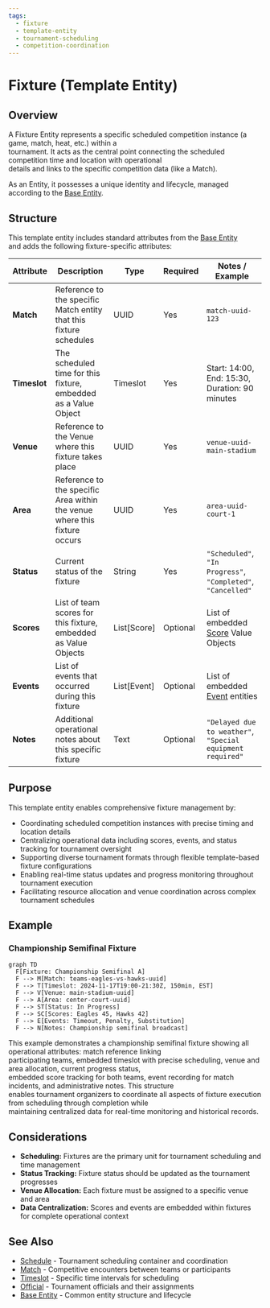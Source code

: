 ```yaml
---
tags:
  - fixture
  - template-entity
  - tournament-scheduling
  - competition-coordination
---
```


# Fixture (Template Entity)

## Overview

A Fixture Entity represents a specific scheduled competition instance (a game, match, heat, etc.) within a  
tournament. It acts as the central point connecting the scheduled competition time and location with operational  
details and links to the specific competition data (like a Match).

As an Entity, it possesses a unique identity and lifecycle, managed according to the [Base Entity](../foundation/base_entity.md).

## Structure

This template entity includes standard attributes from the [Base Entity](../foundation/base_entity.md)  
and adds the following fixture-specific attributes:

| Attribute | Description | Type | Required | Notes / Example |
|-----------|-------------|------|----------|-----------------|
| **Match** | Reference to the specific Match entity that this fixture schedules | UUID | Yes | `match-uuid-123` |
| **Timeslot** | The scheduled time for this fixture, embedded as a Value Object | Timeslot | Yes | Start: 14:00, End: 15:30, Duration: 90 minutes |
| **Venue** | Reference to the Venue where this fixture takes place | UUID | Yes | `venue-uuid-main-stadium` |
| **Area** | Reference to the specific Area within the venue where this fixture occurs | UUID | Yes | `area-uuid-court-1` |
| **Status** | Current status of the fixture | String | Yes | `"Scheduled"`, `"In Progress"`, `"Completed"`, `"Cancelled"` |
| **Scores** | List of team scores for this fixture, embedded as Value Objects | List[Score] | Optional | List of embedded [Score](score.md) Value Objects |
| **Events** | List of events that occurred during this fixture | List[Event] | Optional | List of embedded [Event](event.md) entities |
| **Notes** | Additional operational notes about this specific fixture | Text | Optional | `"Delayed due to weather"`, `"Special equipment required"` |

## Purpose

This template entity enables comprehensive fixture management by:

- Coordinating scheduled competition instances with precise timing and location details
- Centralizing operational data including scores, events, and status tracking for tournament oversight
- Supporting diverse tournament formats through flexible template-based fixture configurations
- Enabling real-time status updates and progress monitoring throughout tournament execution
- Facilitating resource allocation and venue coordination across complex tournament schedules

## Example

### Championship Semifinal Fixture

```mermaid
graph TD
  F[Fixture: Championship Semifinal A]
  F --> M[Match: teams-eagles-vs-hawks-uuid]
  F --> T[Timeslot: 2024-11-17T19:00-21:30Z, 150min, EST]
  F --> V[Venue: main-stadium-uuid]
  F --> A[Area: center-court-uuid]
  F --> ST[Status: In Progress]
  F --> SC[Scores: Eagles 45, Hawks 42]
  F --> E[Events: Timeout, Penalty, Substitution]
  F --> N[Notes: Championship semifinal broadcast]
```

This example demonstrates a championship semifinal fixture showing all operational attributes: match reference linking  
participating teams, embedded timeslot with precise scheduling, venue and area allocation, current progress status,  
embedded score tracking for both teams, event recording for match incidents, and administrative notes. This structure  
enables tournament organizers to coordinate all aspects of fixture execution from scheduling through completion while  
maintaining centralized data for real-time monitoring and historical records.

## Considerations

- **Scheduling:** Fixtures are the primary unit for tournament scheduling and time management
- **Status Tracking:** Fixture status should be updated as the tournament progresses
- **Venue Allocation:** Each fixture must be assigned to a specific venue and area
- **Data Centralization:** Scores and events are embedded within fixtures for complete operational context

## See Also

- [Schedule](./schedule.md) - Tournament scheduling container and coordination
- [Match](./match.md) - Competitive encounters between teams or participants
- [Timeslot](./timeslot.md) - Specific time intervals for scheduling
- [Official](./official/official.md) - Tournament officials and their assignments
- [Base Entity](../foundation/base_entity.md) - Common entity structure and lifecycle
